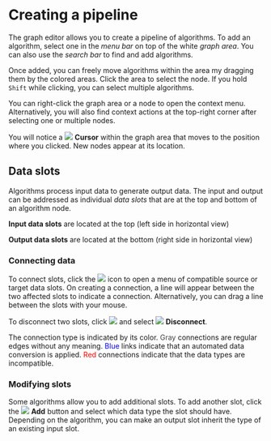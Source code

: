 # Creating a pipeline

The graph editor allows you to create a pipeline of algorithms.
To add an algorithm, select one in the *menu bar* on top of the white *graph area*.
You can also use the *search bar* to find and add algorithms.

Once added, you can freely move algorithms within the area my dragging them by the colored areas.
Click the area to select the node. If you hold `Shift` while clicking, you can select multiple algorithms.

You can right-click the graph area or a node to open the context menu. Alternatively, you will also find context 
actions at the top-right corner after selecting one or multiple nodes.

You will notice a ![](resource://icons/actions/target.png) **Cursor** within the graph area that moves to the 
position where you clicked. New nodes appear at its location.

## Data slots

Algorithms process input data to generate output data. The input and output can be 
addressed as individual *data slots* that are at the top and bottom of 
an algorithm node.

**Input data slots** are located at the top (left side in horizontal view)

**Output data slots** are located at the bottom (right side in horizontal view)

### Connecting data

To connect slots, click the ![](resource://icons/emblems/slot-connected-vertical.png) icon to open a menu of
compatible source or target data slots. On creating a connection, a line will appear between
the two affected slots to indicate a connection. Alternatively, you can drag a 
line between the slots with your mouse.

To disconnect two slots, click ![](resource://icons/emblems/slot-connected-vertical.png) and select 
![](resource://icons/actions/cancel.png) **Disconnect**.

The connection type is indicated by its color. <span style="color: #404040">Gray</span> connections 
are regular edges without any meaning. <span style="color: blue">Blue</span> links indicate that 
an automated data conversion is applied. <span style="color: red">Red</span> connections indicate 
that the data types are incompatible.

### Modifying slots

Some algorithms allow you to add additional slots. To add another slot, click the ![](resource://icons/actions/list-add.png)
**Add** button and select which data type the slot should have. Depending on the algorithm, 
you can make an output slot inherit the type of an existing input slot.

